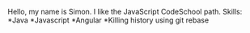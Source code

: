 Hello, my name is Simon.
I like the JavaScript CodeSchool path.
Skills:
*Java
*Javascript
*Angular
*Killing history using git rebase
